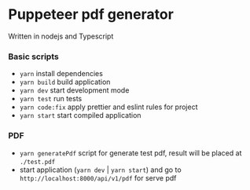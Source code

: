 # Puppeteer pdf generator

Written in nodejs and Typescript

### Basic  scripts

- `yarn`
install dependencies
- `yarn build`
build application
- `yarn dev`
start development mode
- `yarn test`
run tests
- `yarn code:fix`
apply prettier and eslint rules for project
- `yarn start`
start compiled application

### PDF
- `yarn generatePdf`
script for generate test pdf, result will be placed at `./test.pdf`
- start application (`yarn dev` | `yarn start`) and go to `http://localhost:8000/api/v1/pdf` for serve pdf